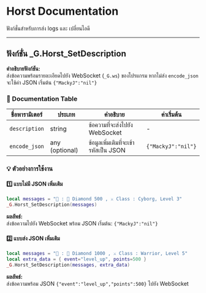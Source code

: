 # Horst Documentation

ฟังก์ชั่นสำหรับการส่ง logs และ เปลี่ยนไอดี

---

## ฟังก์ชั่น _G.Horst_SetDescription

**คำอธิบายฟังก์ชัน:**  
ส่งข้อความพร้อมรายละเอียดไปยัง WebSocket (`_G.ws`) ของโปรแกรม หากไม่ส่ง `encode_json` จะใช้ค่า JSON เริ่มต้น `{"MackyJ":"nil"}`  

### 📄 Documentation Table

| ชื่อพารามิเตอร์ | ประเภท | คำอธิบาย | ค่าเริ่มต้น |
|-----------------|--------|-----------|-------------|
| `description`   | string | ข้อความที่จะส่งไปยัง WebSocket | - |
| `encode_json`   | any (optional) | ข้อมูลเพิ่มเติมที่จะเข้ารหัสเป็น JSON | `{"MackyJ":"nil"}` |

### 💡 ตัวอย่างการใช้งาน

#### 1️⃣ แบบไม่มี JSON เพิ่มเติม
```lua
local messages = "🌲 : 💎 Diamond 500 , ⚔️ Class : Cyborg, Level 3"
_G.Horst_SetDescription(messages)
```
**ผลลัพธ์:**  
ส่งข้อความไปยัง WebSocket พร้อม JSON เริ่มต้น: `{"MackyJ":"nil"}`

#### 2️⃣ แบบส่ง JSON เพิ่มเติม
```lua
local messages = "🌲 : 💎 Diamond 1000 , ⚔️ Class : Warrior, Level 5"
local extra_data = { event="level_up", points=500 }
_G.Horst_SetDescription(messages, extra_data)
```
**ผลลัพธ์:**  
ส่งข้อความพร้อม JSON `{"event":"level_up","points":500}` ไปยัง WebSocket
